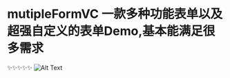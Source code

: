 # mutipleFormVC 一款多种功能表单以及超强自定义的表单Demo,基本能满足很多需求
:sparkles::sparkles::sparkles::sparkles::sparkles:
![Alt Text](http://b.hiphotos.baidu.com/image/pic/item/80cb39dbb6fd526629c7d2baa318972bd50736b4.jpg)
